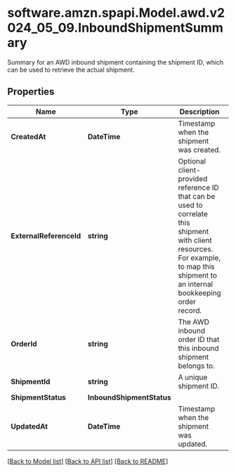 # software.amzn.spapi.Model.awd.v2024_05_09.InboundShipmentSummary
Summary for an AWD inbound shipment containing the shipment ID, which can be used to retrieve the actual shipment.

## Properties

Name | Type | Description | Notes
------------ | ------------- | ------------- | -------------
**CreatedAt** | **DateTime** | Timestamp when the shipment was created. | [optional] 
**ExternalReferenceId** | **string** | Optional client-provided reference ID that can be used to correlate this shipment with client resources. For example, to map this shipment to an internal bookkeeping order record. | [optional] 
**OrderId** | **string** | The AWD inbound order ID that this inbound shipment belongs to. | 
**ShipmentId** | **string** | A unique shipment ID. | 
**ShipmentStatus** | **InboundShipmentStatus** |  | 
**UpdatedAt** | **DateTime** | Timestamp when the shipment was updated. | [optional] 

[[Back to Model list]](../README.md#documentation-for-models) [[Back to API list]](../README.md#documentation-for-api-endpoints) [[Back to README]](../README.md)

